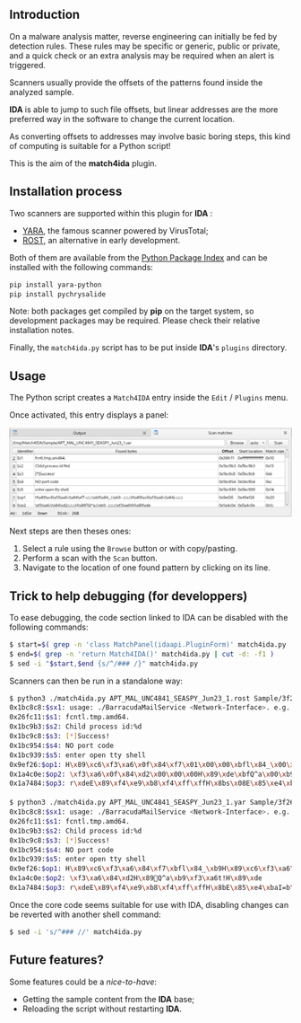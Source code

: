## Introduction

On a malware analysis matter, reverse engineering can initially be fed by detection rules. These rules may be specific or generic, public or private, and a quick check or an extra analysis may be required when an alert is triggered.

Scanners usually provide the offsets of the patterns found inside the analyzed sample.

**IDA** is able to jump to such file offsets, but linear addresses are the more preferred way in the software to change the current location.

As converting offsets to addresses may involve basic boring steps, this kind of computing is suitable for a Python script!

This is the aim of the **match4ida** plugin.

## Installation process

Two scanners are supported within this plugin for **IDA** :

* [YARA](https://virustotal.github.io/yara/), the famous scanner powered by VirusTotal;
* [ROST](https://www.chrysalide.re/doc/table-of-contents#rost), an alternative in early development.

Both of them are available from the [Python Package Index](https://pypi.org/) and can be installed with the following commands:

```sh
pip install yara-python
pip install pychrysalide
```

Note: both packages get compiled by **pip** on the target system, so development packages may be required. Please check their relative installation notes.

Finally, the `match4ida.py` script has to be put inside **IDA**'s `plugins` directory.

## Usage

The Python script creates a `Match4IDA` entry inside the `Edit` / `Plugins` menu.

Once activated, this entry displays a panel:

![Match4IDA Panel](img/panel.png)

Next steps are then theses ones:
1. Select a rule using the `Browse` button or with copy/pasting.
2. Perform a scan with the `Scan` button.
3. Navigate to the location of one found pattern by clicking on its line.

## Trick to help debugging (for developpers)

To ease debugging, the code section linked to IDA can be disabled with the following commands:

```sh
$ start=$( grep -n 'class MatchPanel(idaapi.PluginForm)' match4ida.py | cut -d: -f1 )
$ end=$( grep -n 'return Match4IDA()' match4ida.py | cut -d: -f1 )
$ sed -i "$start,$end {s/^/### /}" match4ida.py
```

Scanners can then be run in a standalone way:

```sh
$ python3 ./match4ida.py APT_MAL_UNC4841_SEASPY_Jun23_1.rost Sample/3f26a13f023ad0dcd7f2aa4e7771bba74910ee227b4b36ff72edc5f07336f115
0x1bc8c8:$sx1: usage: ./BarracudaMailService <Network-Interface>. e.g.: ./BarracudaMailService eth0
0x26fc11:$s1: fcntl.tmp.amd64.
0x1bc9b3:$s2: Child process id:%d
0x1bc9c8:$s3: [*]Success!
0x1bc954:$s4: NO port code
0x1bc939:$s5: enter open tty shell
0x9ef26:$op1: H\x89\xc6\xf3\xa6\x0f\x84\xf7\x01\x00\x00\xbfl\x84_\x00\xb9\x05\x00\x00\x00H\x89\xc6\xf3\xa6\x0f\x84j\x01\x00\x00
0x1a4c0e:$op2: \xf3\xa6\x0f\x84\xd2\x00\x00\x00H\x89\xde\xbfQ^a\x00\xb9\x05\x00\x00\x00\xf3\xa6t!H\x89\xde
0x1a7484:$op3: r\xdeE\x89\xf4\xe9\xb8\xf4\xff\xffH\x8bs\x08E\x85\xe4\xbaI=b\x00\xb8D\x81b\x00H\x0fE\xd0

$ python3 ./match4ida.py APT_MAL_UNC4841_SEASPY_Jun23_1.yar Sample/3f26a13f023ad0dcd7f2aa4e7771bba74910ee227b4b36ff72edc5f07336f115
0x1bc8c8:$sx1: usage: ./BarracudaMailService <Network-Interface>. e.g.: ./BarracudaMailService eth0
0x26fc11:$s1: fcntl.tmp.amd64.
0x1bc9b3:$s2: Child process id:%d
0x1bc9c8:$s3: [*]Success!
0x1bc954:$s4: NO port code
0x1bc939:$s5: enter open tty shell
0x9ef26:$op1: H\x89\xc6\xf3\xa6\x84\xf7\xbfl\x84_\xb9H\x89\xc6\xf3\xa6\x84j
0x1a4c0e:$op2: \xf3\xa6\x84\xd2H\x89޿Q^a\xb9\xf3\xa6t!H\x89\xde
0x1a7484:$op3: r\xdeE\x89\xf4\xe9\xb8\xf4\xff\xffH\x8bE\x85\xe4\xbaI=b\xb8D\x81bHE\xd0
```

Once the core code seems suitable for use with IDA, disabling changes can be reverted with another shell command:

```sh
$ sed -i 's/^### //' match4ida.py
```

## Future features?

Some features could be a _nice-to-have_:

* Getting the sample content from the **IDA** base;
* Reloading the script without restarting **IDA**.
